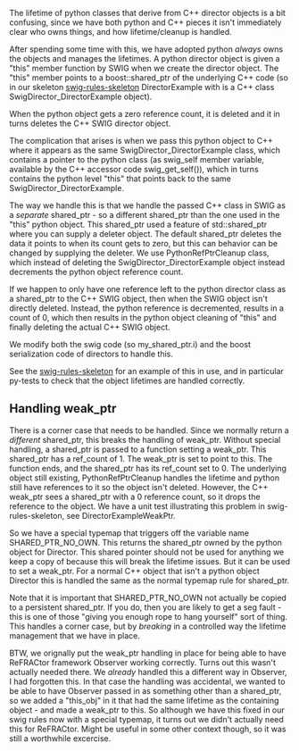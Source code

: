 The lifetime of python classes that derive from C++ director objects is a bit
confusing, since we have both python and C++ pieces it isn't immediately
clear who owns things, and how lifetime/cleanup is handled.

After spending some time with this, we have adopted python *always* owns the
objects and manages the lifetimes. A python director object is given a 
"this" member function by SWIG when we create the director object. The
"this" member points to a boost::shared_ptr of the underlying C++ code
(so in our skeleton [swig-rules-skeleton](https://github.jpl.nasa.gov/Cartography/swig-rules-skeleton) DirectorExample with is a C++ class 
SwigDirector_DirectorExample object).

When the python object gets a zero reference count, it is deleted and it in
turns deletes the C++ SWIG director object.

The complication that arises is when we pass this python object to C++ where
it appears as the same SwigDirector_DirectorExample class, which contains
a pointer to the python class (as swig_self member variable, available by
the C++ accessor code swig_get_self()), which in turns contains the python
level "this" that points back to the same SwigDirector_DirectorExample.

The way we handle this is that we handle the passed C++ class in SWIG as
a *separate* shared_ptr - so a different shared_ptr than the one used in
the "this" python object. This shared_ptr used a feature of std::shared_ptr
where you can supply a deleter object. The default shared_ptr deletes the
data it points to when its count gets to zero, but this can behavior can
be changed by supplying the deleter. We use PythonRefPtrCleanup class, which
instead of deleting the SwigDirector_DirectorExample object instead decrements
the python object reference count.

If we happen to only have one reference left to the python director class
as a shared_ptr to the C++ SWIG object, then when the SWIG object isn't
directly deleted. Instead, the python reference is decremented, results in
a count of 0, which then results in the python object cleaning of "this"
and finally deleting the actual C++ SWIG object.

We modify both the swig code (so my_shared_ptr.i) and the boost serialization
code of directors to handle this.

See the [swig-rules-skeleton](https://github.jpl.nasa.gov/Cartography/swig-rules-skeleton) for an example of this in use, and in particular py-tests to
check that the object lifetimes are handled correctly.

Handling weak_ptr
-----------------

There is a corner case that needs to be handled. Since we normally return a *different* 
shared_ptr, this breaks the handling of weak_ptr. Without special handling, a
shared_ptr is passed to a function setting a weak_ptr. This shared_ptr has a ref_count
of 1. The weak_ptr is set to point to this. The function ends, and the shared_ptr has
its ref_count set to 0. The underlying object still existing, PythonRefPtrCleanup handles
the lifetime and python still have references to it so the object isn't deleted. However,
the C++ weak_ptr sees a shared_ptr with a 0 reference count, so it drops the reference to
the object. We have a unit test illustrating this problem in swig-rules-skeleton, see
DirectorExampleWeakPtr.

So we have a special typemap that triggers off the variable name SHARED_PTR_NO_OWN. This 
returns the shared_ptr owned by the python object for Director. This shared pointer should
not be used for anything we keep a copy of because this will break the lifetime issues. But
it can be used to set a weak_ptr. For a normal C++ object that isn't a python object
Director this is handled the same as the normal typemap rule for shared_ptr.

Note that it is important that SHARED_PTR_NO_OWN not actually be copied to a persistent 
shared_ptr. If you do, then you are likely to get a seg fault - this is one of those
"giving you enough rope to hang yourself" sort of thing. This handles a corner case, but
by *breaking* in a controlled way the lifetime management that we have in place.

BTW, we orignally put the weak_ptr handling in place for being able to
have ReFRACtor framework Observer working correctly. Turns out this
wasn't actually needed there. We *already* handled this a different
way in Observer, I had forgotten this. In that case the handling was
accidental, we wanted to be able to have Observer passed in as
something other than a shared_ptr, so we added a "this_obj" in it that
had the same lifetime as the containing object - and made a weak_ptr
to this. So although we have this fixed in our swig rules now with a
special typemap, it turns out we didn't actually need this for
ReFRACtor. Might be useful in some other context though, so it was
still a worthwhile excercise.

